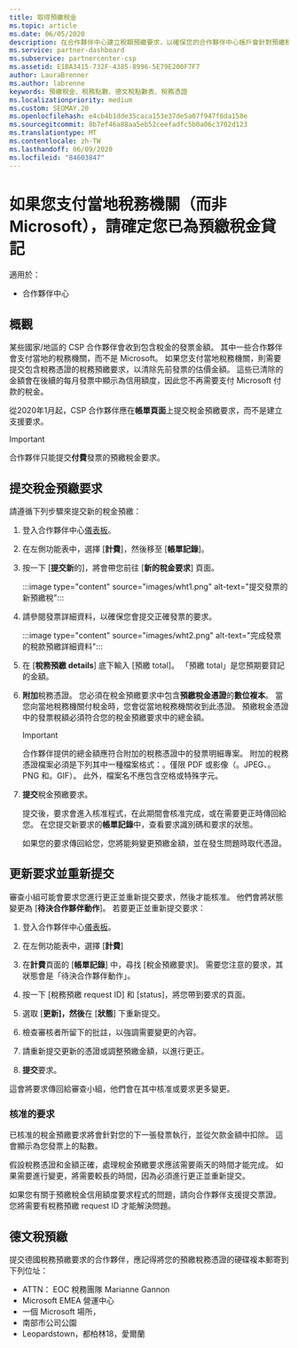 ```yaml
---
title: 取得預繳稅金
ms.topic: article
ms.date: 06/05/2020
description: 在合作夥伴中心建立稅額預繳要求，以確保您的合作夥伴中心帳戶會針對預繳稅金而貸。
ms.service: partner-dashboard
ms.subservice: partnercenter-csp
ms.assetid: E1BA3415-732F-4385-8996-5E79E200F7F7
author: LauraBrenner
ms.author: labrenne
keywords: 預繳稅金、稅務點數、德文稅點數表、稅務憑證
ms.localizationpriority: medium
ms.custom: SEOMAY.20
ms.openlocfilehash: e4cb4b1dde35caca153e37de5a07f947f6da158e
ms.sourcegitcommit: 8b7ef46a88aa5eb52ceefadfc5b0a06c3702d123
ms.translationtype: MT
ms.contentlocale: zh-TW
ms.lasthandoff: 06/09/2020
ms.locfileid: "84603847"
---
```

# <a name="make-sure-you-are-credited-for-withholding-tax-if-you-pay-a-local-tax-authority-instead-of-microsoft"></a>如果您支付當地稅務機關（而非 Microsoft），請確定您已為預繳稅金貸記

適用於：

- 合作夥伴中心

## <a name="overview"></a>概觀

某些國家/地區的 CSP 合作夥伴會收到包含稅金的發票金額。 其中一些合作夥伴會支付當地的稅務機關，而不是 Microsoft。 如果您支付當地稅務機關，則需要提交包含稅務憑證的稅務預繳要求，以清除先前發票的估價金額。 這些已清除的金額會在後續的每月發票中顯示為信用額度，因此您不再需要支付 Microsoft 付款的稅金。

從2020年1月起，CSP 合作夥伴應在**帳單頁面**上提交稅金預繳要求，而不是建立支援要求。

> [!IMPORTANT]
> 合作夥伴只能提交**付費**發票的預繳稅金要求。

## <a name="submit-a-tax-withholding-request"></a>提交稅金預繳要求

請遵循下列步驟來提交新的稅金預繳：

1. 登入合作夥伴中心[儀表板](https://partner.microsoft.com/dashboard/home)。

2. 在左側功能表中，選擇 [**計費**]，然後移至 [**帳單記錄**]。

3. 按一下 [**提交新**的]，將會帶您前往 [**新的稅金要求**] 頁面。

   :::image type="content" source="images/wht1.png" alt-text="提交發票的新預繳稅":::

4. 請參閱發票詳細資料，以確保您會提交正確發票的要求。

   :::image type="content" source="images/wht2.png" alt-text="完成發票的稅款預繳詳細資料":::

5. 在 [**稅務預繳 details**] 底下輸入 [預繳 total]。 「預繳 total」是您預期要貸記的金額。

6. **附加**稅務憑證。 您必須在稅金預繳要求中包含**預繳稅金憑證**的**數位複本**。 當您向當地稅務機關付稅金時，您會從當地稅務機關收到此憑證。 預繳稅金憑證中的發票稅額必須符合您的稅金預繳要求中的總金額。

   > [!IMPORTANT]
   > 合作夥伴提供的總金額應符合附加的稅務憑證中的發票明細專案。 附加的稅務憑證檔案必須是下列其中一種檔案格式：。僅限 PDF 或影像（。JPEG、。PNG 和。GIF）。 此外，檔案名不應包含空格或特殊字元。

7. **提交**稅金預繳要求。

   提交後，要求會進入核准程式，在此期間會核准完成，或在需要更正時傳回給您。 在您提交新要求的**帳單記錄**中，查看要求識別碼和要求的狀態。

   如果您的要求傳回給您，您將能夠變更預繳金額，並在發生問題時取代憑證。

## <a name="update-request-and-resubmit"></a>更新要求並重新提交

審查小組可能會要求您進行更正並重新提交要求，然後才能核准。 他們會將狀態變更為 [**待決合作夥伴動作**]。 若要更正並重新提交要求：

1. 登入合作夥伴中心[儀表板](https://partner.microsoft.com/dashboard/home)。

2. 在左側功能表中，選擇 [**計費**]

3. 在**計費**頁面的 [**帳單記錄**] 中，尋找 [稅金預繳要求]。 需要您注意的要求，其狀態會是「待決合作夥伴動作」。

4. 按一下 [稅務預繳 request ID] 和 [status]，將您帶到要求的頁面。

5. 選取 [**更新]，然後**在 [**狀態**] 下重新提交。

6. 檢查審核者所留下的批註，以強調需要變更的內容。

7. 請重新提交更新的憑證或調整預繳金額，以進行更正。

8. **提交**要求。

這會將要求傳回給審查小組，他們會在其中核准或要求更多變更。

### <a name="approved-requests"></a>核准的要求

已核准的稅金預繳要求將會針對您的下一張發票執行，並從欠款金額中扣除。 這會顯示為您發票上的點數。

假設稅務憑證和金額正確，處理稅金預繳要求應該需要兩天的時間才能完成。 如果需要進行變更，將需要較長的時間，因為必須進行更正並重新提交。

如果您有關于預繳稅金信用額度要求程式的問題，請向合作夥伴支援提交票證。 您將需要有稅務預繳 request ID 才能解決問題。

## <a name="german-tax-withholding"></a>德文稅預繳

提交德國稅務預繳要求的合作夥伴，應記得將您的預繳稅務憑證的硬碟複本郵寄到下列位址：

- ATTN： EOC 稅務團隊 Marianne Gannon
- Microsoft EMEA 營運中心
- 一個 Microsoft 場所，
- 南部市公司公園
- Leopardstown，都柏林18，愛爾蘭

